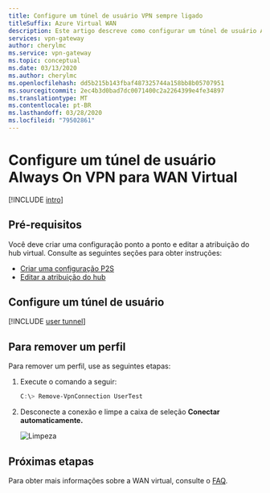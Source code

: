 ```yaml
---
title: Configure um túnel de usuário VPN sempre ligado
titleSuffix: Azure Virtual WAN
description: Este artigo descreve como configurar um túnel de usuário Always On VPN para sua WAN virtual
services: vpn-gateway
author: cherylmc
ms.service: vpn-gateway
ms.topic: conceptual
ms.date: 03/13/2020
ms.author: cherylmc
ms.openlocfilehash: dd5b215b143fbaf487325744a158bb8b05707951
ms.sourcegitcommit: 2ec4b3d0bad7dc0071400c2a2264399e4fe34897
ms.translationtype: MT
ms.contentlocale: pt-BR
ms.lasthandoff: 03/28/2020
ms.locfileid: "79502861"
---
```

# <a name="configure-an-always-on-vpn-user-tunnel-for-virtual-wan"></a>Configure um túnel de usuário Always On VPN para WAN Virtual

[!INCLUDE [intro](../../includes/vpn-gateway-vwan-always-on-intro.md)]

## <a name="prerequisites"></a>Pré-requisitos

Você deve criar uma configuração ponto a ponto e editar a atribuição do hub virtual. Consulte as seguintes seções para obter instruções:

* [Criar uma configuração P2S](virtual-wan-point-to-site-portal.md#p2sconfig)
* [Editar a atribuição do hub](virtual-wan-point-to-site-portal.md#edit)

## <a name="configure-a-user-tunnel"></a>Configure um túnel de usuário

[!INCLUDE [user tunnel](../../includes/vpn-gateway-vwan-always-on-user.md)]

## <a name="to-remove-a-profile"></a>Para remover um perfil

Para remover um perfil, use as seguintes etapas:

1. Execute o comando a seguir:

   ```powershell
   C:\> Remove-VpnConnection UserTest  
   ```

1. Desconecte a conexão e limpe a caixa de seleção **Conectar automaticamente.**

   ![Limpeza](./media/howto-always-on-user-tunnel/disconnect.jpg)

## <a name="next-steps"></a>Próximas etapas

Para obter mais informações sobre a WAN virtual, consulte o [FAQ](virtual-wan-faq.md).
